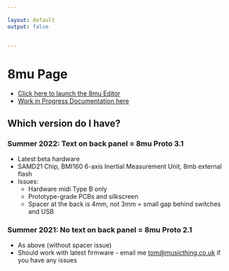 ```yaml
---

layout: default
output: false


---
```



<h1>	<homepage_body>8mu Page	</homepage_body></h1>
  
* [Click here to launch the 8mu Editor](https://tomwhitwell.github.io/Smith-Kakehashi/)  
* [Work in Progress Documentation here](https://github.com/TomWhitwell/smith-kakehashi)

  
  
  
  
## Which version do I have? 

### Summer 2022: Text on back panel = 8mu Proto 3.1
* Latest beta hardware
* SAMD21 Chip, BMI160 6-axis Inertial Measurement Unit, 8mb external flash  
* Issues: 
  * Hardware midi Type B only
  * Prototype-grade PCBs and silkscreen 
  * Spacer at the back is 4mm, not 3mm = small gap behind switches and USB 
  
### Summer 2021: No text on back panel = 8mu Proto 2.1 
* As above (without spacer issue) 
* Should work with latest firmware - email me tom@musicthing.co.uk if you have any issues 
